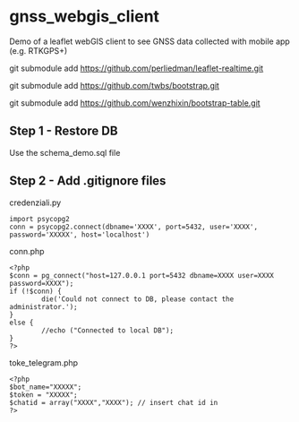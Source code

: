 # gnss_webgis_client
Demo of a leaflet webGIS client to see GNSS data collected with mobile app (e.g. RTKGPS+)


git submodule add https://github.com/perliedman/leaflet-realtime.git

git submodule add https://github.com/twbs/bootstrap.git

git submodule add https://github.com/wenzhixin/bootstrap-table.git


## Step 1 - Restore DB

Use the schema_demo.sql file


## Step 2 - Add .gitignore files

credenziali.py

```
import psycopg2
conn = psycopg2.connect(dbname='XXXX', port=5432, user='XXXX', password='XXXXX', host='localhost')
```


conn.php

```
<?php 
$conn = pg_connect("host=127.0.0.1 port=5432 dbname=XXXX user=XXXX password=XXXX");
if (!$conn) {
        die('Could not connect to DB, please contact the administrator.');
}
else {
        //echo ("Connected to local DB");
}
?>
```

toke_telegram.php
```
<?php
$bot_name="XXXXX";
$token = "XXXXX";
$chatid = array("XXXX","XXXX"); // insert chat id in 
?>
```
